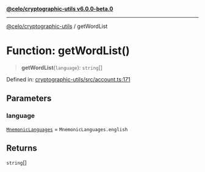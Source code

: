 [**@celo/cryptographic-utils v6.0.0-beta.0**](../README.md)

***

[@celo/cryptographic-utils](../globals.md) / getWordList

# Function: getWordList()

> **getWordList**(`language`): `string`[]

Defined in: [cryptographic-utils/src/account.ts:171](https://github.com/celo-org/developer-tooling/blob/master/packages/sdk/cryptographic-utils/src/account.ts#L171)

## Parameters

### language

[`MnemonicLanguages`](../enumerations/MnemonicLanguages.md) = `MnemonicLanguages.english`

## Returns

`string`[]
